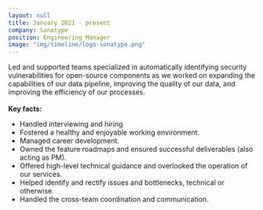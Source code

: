 ```yaml
---
layout: null
title: January 2021 - present
company: Sonatype
position: Engineering Manager
image: "img/timeline/logo-sonatype.png"
---
```

Led and supported teams specialized in automatically identifying security vulnerabilities for open-source components as we worked on expanding the capabilities of our data pipeline, improving the quality of our data, and improving the efficiency of our processes.
<br/><br/>
**Key facts:**
- Handled interviewing and hiring
- Fostered a healthy and enjoyable working environment.
- Managed career development.
- Owned the feature roadmaps and ensured successful deliverables (also acting as PM).
- Offered high-level technical guidance and overlooked the operation of our services.
- Helped identify and rectify issues and bottlenecks, technical or otherwise.
- Handled the cross-team coordination and communication.
